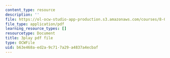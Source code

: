 ```yaml
---
content_type: resource
description: ''
file: https://ol-ocw-studio-app-production.s3.amazonaws.com/courses/8-01sc-classical-mechanics-fall-2016/b63e468aed2a9c717a29a4837a4ecbaf_jM-JYT2j6Yw.pdf
file_type: application/pdf
learning_resource_types: []
resourcetype: Document
title: 3play pdf file
type: OCWFile
uid: b63e468a-ed2a-9c71-7a29-a4837a4ecbaf
---
```


